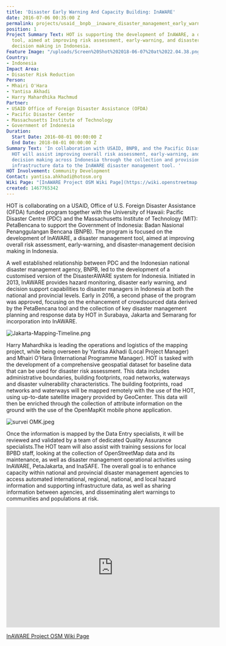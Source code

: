 ```yaml
---
title: 'Disaster Early Warning And Capacity Building: InAWARE'
date: 2016-07-06 00:35:00 Z
permalink: projects/usaid__bnpb__inaware_disaster_management_early_warning_and_decision_support_capacity_enhancement_project_in_indonesia
position: 1
Project Summary Text: HOT is supporting the development of InAWARE, a disaster management
  tool, aimed at improving risk assessment, early-warning, and disaster-management
  decision making in Indonesia.
Feature Image: "/uploads/Screen%20Shot%202018-06-07%20at%2022.04.38.png"
Country:
- Indonesia
Impact Area:
- Disaster Risk Reduction
Person:
- Mhairi O'Hara
- Yantisa Akhadi
- Harry Mahardhika Machmud
Partner:
- USAID Office of Foreign Disaster Assistance (OFDA)
- Pacific Disaster Center
- Massachusetts Institute of Technology
- Government of Indonesia
Duration:
  Start Date: 2016-08-01 00:00:00 Z
  End Date: 2018-08-01 00:00:00 Z
Summary Text: 'In collaboration with USAID, BNPB, and the Pacific Disaster Centre,
  HOT will assist improving overall risk assessment, early-warning, and disaster-management
  decision making across Indonesia through the collection and provision of supporting
  infrastructure data to the InAWARE disaster management tool. '
HOT Involvement: Community Development
Contact: yantisa.ahkhadi@hotosm.org
Wiki Page: "[InAWARE Project OSM Wiki Page](https://wiki.openstreetmap.org/wiki/HOT_-_PDC_InAWARE_Indonesia_Project_(Surabaya_%26_Jakarta))"
created: 1467765342
---
```




HOT is collaborating on a USAID, Office of U.S. Foreign Disaster Assistance (OFDA) funded program together with the University of Hawaii: Pacific Disaster Centre (PDC) and the Massachusetts Institute of Technology (MIT): PetaBencana to support the Government of Indonesia: Badan Nasional Penanggulangan Bencana (BNPB). The program is focused on the development of InAWARE, a disaster management tool, aimed at improving overall risk assessment, early-warning, and disaster-management decision making in Indonesia.


A well established relationship between PDC and the Indonesian national disaster management agency, BNPB, led to the development of a customised version of the DisasterAWARE system for Indonesia. Initiated in 2013, InAWARE provides hazard monitoring, disaster early warning, and decision support capabilities to disaster managers in Indonesia at both the national and provincial levels. Early in 2016, a second phase of the program was approved, focusing on the enhancement of crowdsourced data derived by the PetaBencana tool and the collection of key disaster management planning and response data by HOT in Surabaya, Jakarta and Semarang for incorporation into InAWARE.


![Jakarta-Mapping-Timeline.png](/uploads/Jakarta-Mapping-Timeline.png)



Harry Mahardhika is leading the operations and logistics of the mapping project, while being overseen by Yantisa Akhadi (Local Project Manager) and Mhairi O’Hara (International Programme Manager). HOT is tasked with the development of a comprehensive geospatial dataset for baseline data that can be used for disaster risk assessment. This data includes administrative boundaries, building footprints, road networks, waterways and disaster vulnerability characteristics. The building footprints, road networks and waterways will be mapped remotely with the use of the HOT, using up-to-date satellite imagery provided by GeoCenter. This data will then be enriched through the collection of attribute information on the ground with the use of the OpenMapKit mobile phone application.

![survei OMK.jpeg](/uploads/survei%20OMK.jpeg)


Once the information is mapped by the Data Entry specialists, it will be reviewed and validated by a team of dedicated Quality Assurance specialists.The HOT team will also assist with training sessions for local BPBD staff, looking at the collection of OpenStreetMap data and its maintenance, as well as disaster management operational activities using InAWARE, PetaJakarta, and InaSAFE. The overall goal is to enhance capacity within national and provincial disaster management agencies to access automated international, regional, national, and local hazard information and supporting infrastructure data, as well as sharing information between agencies, and disseminating alert warnings to communities and populations at risk.

<iframe width="560" height="315" src="https://www.youtube.com/watch?v=ruHf_cVZTuM" frameborder="0" allow="autoplay; encrypted-media" allowfullscreen></iframe>

[InAWARE Project OSM Wiki Page](https://wiki.openstreetmap.org/wiki/HOT_-_PDC_InAWARE_Indonesia_Project_(Surabaya_%26_Jakarta))
